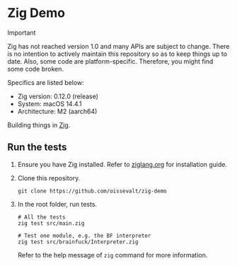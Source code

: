 # Zig Demo

> [!IMPORTANT]
> Zig has not reached version 1.0 and many APIs are subject to change. There is no intention to actively maintain this repository so as to keep things up to date. Also, some code are platform-specific. Therefore, you might find some code broken.
> 
> Specifics are listed below:
>
> - Zig version:  0.12.0 (release)
> - System:       macOS 14.4.1
> - Architecture: M2 (aarch64)

Building things in [Zig](https://ziglang.org).

## Run the tests

1. Ensure you have Zig installed. Refer to [ziglang.org](https://ziglang.org) for installation guide.

2. Clone this repository.

   ```shell
   git clone https://github.com/oissevalt/zig-demo
   ```

3. In the root folder, run tests.

   ```shell
   # All the tests
   zig test src/main.zig

   # Test one module, e.g. the BF interpreter
   zig test src/brainfuck/Interpreter.zig
   ```

   Refer to the help message of `zig` command for more information.